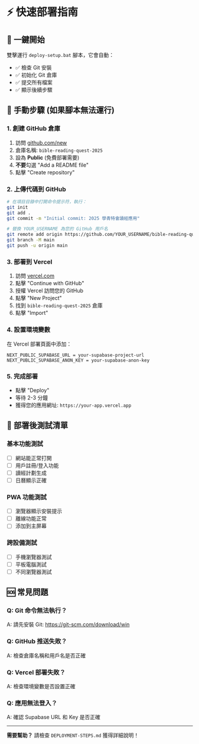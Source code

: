 # ⚡ 快速部署指南

## 🚀 **一鍵開始**

雙擊運行 `deploy-setup.bat` 腳本，它會自動：
- ✅ 檢查 Git 安裝
- ✅ 初始化 Git 倉庫
- ✅ 提交所有檔案
- ✅ 顯示後續步驟

## 📱 **手動步驟 (如果腳本無法運行)**

### **1. 創建 GitHub 倉庫**
1. 訪問 [github.com/new](https://github.com/new)
2. 倉庫名稱: `bible-reading-quest-2025`
3. 設為 **Public** (免費部署需要)
4. **不要**勾選 "Add a README file"
5. 點擊 "Create repository"

### **2. 上傳代碼到 GitHub**
```bash
# 在項目目錄中打開命令提示符，執行：
git init
git add .
git commit -m "Initial commit: 2025 學青特會讀經應用"

# 替換 YOUR_USERNAME 為您的 GitHub 用戶名
git remote add origin https://github.com/YOUR_USERNAME/bible-reading-quest-2025.git
git branch -M main
git push -u origin main
```

### **3. 部署到 Vercel**
1. 訪問 [vercel.com](https://vercel.com)
2. 點擊 "Continue with GitHub"
3. 授權 Vercel 訪問您的 GitHub
4. 點擊 "New Project"
5. 找到 `bible-reading-quest-2025` 倉庫
6. 點擊 "Import"

### **4. 設置環境變數**
在 Vercel 部署頁面中添加：
```
NEXT_PUBLIC_SUPABASE_URL = your-supabase-project-url
NEXT_PUBLIC_SUPABASE_ANON_KEY = your-supabase-anon-key
```

### **5. 完成部署**
- 點擊 "Deploy"
- 等待 2-3 分鐘
- 獲得您的應用網址: `https://your-app.vercel.app`

## 🎯 **部署後測試清單**

### **基本功能測試**
- [ ] 網站能正常打開
- [ ] 用戶註冊/登入功能
- [ ] 讀經計劃生成
- [ ] 日曆顯示正確

### **PWA 功能測試**
- [ ] 瀏覽器顯示安裝提示
- [ ] 離線功能正常
- [ ] 添加到主屏幕

### **跨設備測試**
- [ ] 手機瀏覽器測試
- [ ] 平板電腦測試
- [ ] 不同瀏覽器測試

## 🆘 **常見問題**

### **Q: Git 命令無法執行？**
A: 請先安裝 Git: https://git-scm.com/download/win

### **Q: GitHub 推送失敗？**
A: 檢查倉庫名稱和用戶名是否正確

### **Q: Vercel 部署失敗？**
A: 檢查環境變數是否設置正確

### **Q: 應用無法登入？**
A: 確認 Supabase URL 和 Key 是否正確

---

**需要幫助？** 請檢查 `DEPLOYMENT-STEPS.md` 獲得詳細說明！